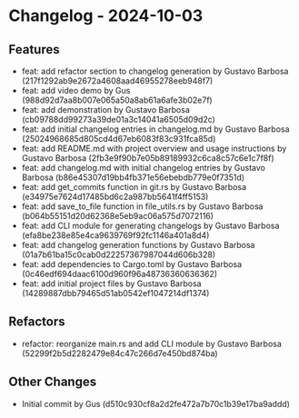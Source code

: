 # Changelog - 2024-10-03

## Features

- feat: add refactor section to changelog generation
 by Gustavo Barbosa (217f1292ab9e2672a4608aad46955278eeb948f7)
- feat: add video demo by Gus (988d92d7aa8b007e065a50a8ab61a6afe3b02e7f)
- feat: add demonstration
 by Gustavo Barbosa (cb09788dd99273a39de01a3c14041a6505d09d2c)
- feat: add initial changelog entries in changelog.md
 by Gustavo Barbosa (25024968685d805cd4d67eb6083f83c931fca85d)
- feat: add README.md with project overview and usage instructions
 by Gustavo Barbosa (2fb3e9f90b7e05b89189932c6ca8c57c6e1c7f8f)
- feat: add changelog.md with initial changelog entries
 by Gustavo Barbosa (b86e45307d19bb4fb371e56ebebdb779e0f7351d)
- feat: add get_commits function in git.rs
 by Gustavo Barbosa (e34975e7624d17485bd6c2a987bb5641f4ff5153)
- feat: add save_to_file function in file_utils.rs
 by Gustavo Barbosa (b064b55151d20d62368e5eb9ac06a575d7072116)
- feat: add CLI module for generating changelogs
 by Gustavo Barbosa (efa8be238e85e4ca9639769f92fc1146a401a8d4)
- feat: add changelog generation functions
 by Gustavo Barbosa (01a7b61ba15c0cab0d22257367987044d606b328)
- feat: add dependencies to Cargo.toml
 by Gustavo Barbosa (0c46edf694daac6100d960f96a48736360636362)
- feat: add initial project files
 by Gustavo Barbosa (14289887dbb79465d51ab0542ef1047214df1374)

## Refactors

- refactor: reorganize main.rs and add CLI module
 by Gustavo Barbosa (52299f2b5d2282479e84c47c266d7e450bd874ba)

## Other Changes

- Initial commit by Gus (d510c930cf8a2d2fe472a7b70c1b39e17ba9addd)

